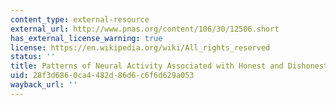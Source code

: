 ```yaml
---
content_type: external-resource
external_url: http://www.pnas.org/content/106/30/12506.short
has_external_license_warning: true
license: https://en.wikipedia.org/wiki/All_rights_reserved
status: ''
title: Patterns of Neural Activity Associated with Honest and Dishonest Moral Decisions
uid: 28f3d686-0ca4-482d-86d6-c6f6d629a053
wayback_url: ''
---
```

